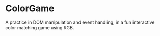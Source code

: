 # ColorGame
 A practice in DOM manipulation and event handling, in a fun interactive color matching game using RGB.
